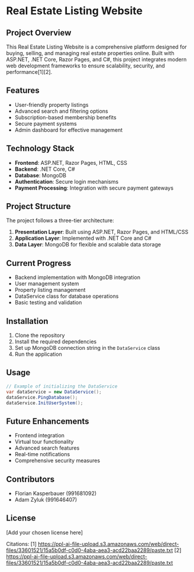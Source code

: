 # Real Estate Listing Website

## Project Overview

This Real Estate Listing Website is a comprehensive platform designed for buying, selling, and managing real estate properties online. Built with ASP.NET, .NET Core, Razor Pages, and C#, this project integrates modern web development frameworks to ensure scalability, security, and performance[1][2].

## Features

- User-friendly property listings
- Advanced search and filtering options
- Subscription-based membership benefits
- Secure payment systems
- Admin dashboard for effective management

## Technology Stack

- **Frontend**: ASP.NET, Razor Pages, HTML, CSS
- **Backend**: .NET Core, C#
- **Database**: MongoDB
- **Authentication**: Secure login mechanisms
- **Payment Processing**: Integration with secure payment gateways

## Project Structure

The project follows a three-tier architecture:

1. **Presentation Layer**: Built using ASP.NET, Razor Pages, and HTML/CSS
2. **Application Layer**: Implemented with .NET Core and C#
3. **Data Layer**: MongoDB for flexible and scalable data storage

## Current Progress

- Backend implementation with MongoDB integration
- User management system
- Property listing management
- DataService class for database operations
- Basic testing and validation

## Installation

1. Clone the repository
2. Install the required dependencies
3. Set up MongoDB connection string in the `DataService` class
4. Run the application

## Usage

```csharp
// Example of initializing the DataService
var dataService = new DataService();
dataService.PingDatabase();
dataService.InitUserSystem();
```

## Future Enhancements

- Frontend integration
- Virtual tour functionality
- Advanced search features
- Real-time notifications
- Comprehensive security measures

## Contributors

- Florian Kasperbauer (991681092)
- Adam Zyluk (991646407)

## License

[Add your chosen license here]

Citations:
[1] https://ppl-ai-file-upload.s3.amazonaws.com/web/direct-files/33601521/15a5b0df-c0d0-4aba-aea3-acd22baa2289/paste.txt
[2] https://ppl-ai-file-upload.s3.amazonaws.com/web/direct-files/33601521/15a5b0df-c0d0-4aba-aea3-acd22baa2289/paste.txt
